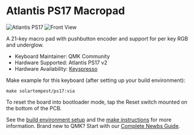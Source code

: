# Atlantis PS17 Macropad

![Atlantis PS17](https://i.imgur.com/YmNTW4m.jpg)
![Front View](https://i.imgur.com/OMy4szt.jpg)

A 21-key macro pad with pushbutton encoder and support for per key RGB and underglow.

* Keyboard Maintainer: QMK Community
* Hardware Supported: Atlantis PS17 v2
* Hardware Availability: [Keyspresso](https://keyspresso.ca/collections/all-products/products/hotswap-numpad?variant=39303208697988)

Make example for this keyboard (after setting up your build environment):

    make solartempest/ps17:via

To reset the board into bootloader mode, tap the Reset switch mounted on the bottom of the PCB.

See the [build environment setup](https://docs.qmk.fm/#/getting_started_build_tools) and the [make instructions](https://docs.qmk.fm/#/getting_started_make_guide) for more information. Brand new to QMK? Start with our [Complete Newbs Guide](https://docs.qmk.fm/#/newbs).
